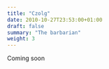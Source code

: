 ```yaml
---
title: "Czolg"
date: 2010-10-27T23:53:00+01:00
draft: false
summary: "The barbarian"
weight: 3
---
```


Coming soon

